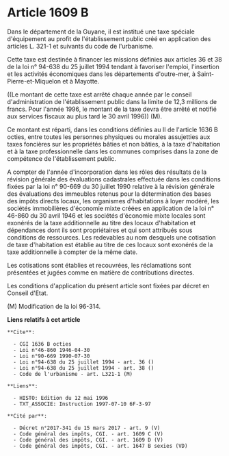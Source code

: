 # Article 1609 B

Dans le département de la Guyane, il est institué une taxe spéciale d'équipement au profit de l'établissement public créé en
application des articles L. 321-1 et suivants du code de l'urbanisme.

Cette taxe est destinée à financer les missions définies aux articles 36 et 38 de la loi n° 94-638 du 25 juillet 1994 tendant
à favoriser l'emploi, l'insertion et les activités économiques dans les départements d'outre-mer, à Saint-Pierre-et-Miquelon
et à Mayotte.

((Le montant de cette taxe est arrêté chaque année par le conseil d'administration de l'établissement public dans la limite
de 12,3 millions de francs. Pour l'année 1996, le montant de la taxe devra être arrêté et notifié aux services fiscaux au
plus tard le 30 avril 1996)) (M).

Ce montant est réparti, dans les conditions définies au II de l'article 1636 B octies, entre toutes les personnes physiques
ou morales assujetties aux taxes foncières sur les propriétés bâties et non bâties, à la taxe d'habitation et à la taxe
professionnelle dans les communes comprises dans la zone de compétence de l'établissement public.

A compter de l'année d'incorporation dans les rôles des résultats de la révision générale des évaluations cadastrales
effectuée dans les conditions fixées par la loi n° 90-669 du 30 juillet 1990 relative à la révision générale des évaluations
des immeubles retenus pour la détermination des bases des impôts directs locaux, les organismes d'habitations à loyer modéré,
les sociétés immobilières d'économie mixte créées en application de la loi n° 46-860 du 30 avril 1946 et les sociétés
d'économie mixte locales sont exonérés de la taxe additionnelle au titre des locaux d'habitation et dépendances dont ils sont
propriétaires et qui sont attribués sous conditions de ressources. Les redevables au nom desquels une cotisation de taxe
d'habitation est établie au titre de ces locaux sont exonérés de la taxe additionnelle à compter de la même date.

Les cotisations sont établies et recouvrées, les réclamations sont présentées et jugées comme en matière de contributions
directes.

Les conditions d'application du présent article sont fixées par décret en Conseil d'Etat.

(M) Modification de la loi 96-314.

**Liens relatifs à cet article**

	**Cite**:

	  - CGI 1636 B octies
	  - Loi n°46-860 1946-04-30
	  - Loi n°90-669 1990-07-30
	  - Loi n°94-638 du 25 juillet 1994 - art. 36 ()
	  - Loi n°94-638 du 25 juillet 1994 - art. 38 ()
	  - Code de l'urbanisme - art. L321-1 (M)

	**Liens**:

	  - HISTO: Edition du 12 mai 1996
	  - TXT_ASSOCIE: Instruction 1997-07-10 6F-3-97

	**Cité par**:

	  - Décret n°2017-341 du 15 mars 2017 - art. 9 (V)
	  - Code général des impôts, CGI. - art. 1609 C (V)
	  - Code général des impôts, CGI. - art. 1609 D (V)
	  - Code général des impôts, CGI. - art. 1647 B sexies (VD)
